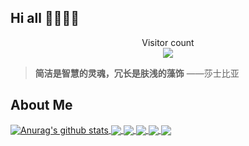 ## Hi all 👋👋👋👋

<p align="center"> 
  Visitor count<br>
  <img src="https://profile-counter.glitch.me/luokangyuan/count.svg" />
</p>

> **简洁是智慧的灵魂，冗长是肤浅的藻饰**    ——莎士比亚



## About Me

<a href="https://github.com/luokangyuan">
  <img align="center" src="https://github-readme-stats.anuraghazra1.vercel.app/api?username=luokangyuan&show_icons=true&include_all_commits=true&theme=radical" alt="Anurag's github stats" />
</a>
<a href="https://github.com/luokangyuan">
  <img align="center" src="https://github-readme-stats.anuraghazra1.vercel.app/api/top-langs/?username=luokangyuan&layout=compact&theme=radical" />
</a>

<a href="https://github.com/luokangyuan">
  <img align="center" src="https://github-readme-stats.anuraghazra1.vercel.app/api/pin/?username=luokangyuan&repo=ghost-theme-mj&theme=radical" />
</a>    
<a href="https://github.com/luokangyuan">
  <img align="center" src="https://github-readme-stats.anuraghazra1.vercel.app/api/pin/?username=luokangyuan&repo=typora-theme-chineseStyle&theme=radical" />
</a>
<a href="https://github.com/luokangyuan">
  <img align="center" src="https://github-readme-stats.anuraghazra1.vercel.app/api/pin/?username=luokangyuan&repo=StudyNote2&theme=radical" />
</a>

<a href="https://github.com/luokangyuan">
  <img align="center" src="https://github-readme-stats.anuraghazra1.vercel.app/api/pin/?username=luokangyuan&repo=StudyNote&theme=radical" />
</a>